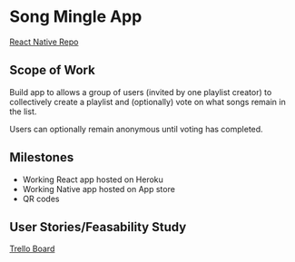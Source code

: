 # Song Mingle App
[React Native Repo](https://github.com/AnnaFinnerty/mingle-native)

## Scope of Work

Build app to allows a group of users (invited by one playlist creator) to collectively create a playlist and (optionally) vote on what songs remain in the list.

Users can optionally remain anonymous until voting has completed.

## Milestones

* Working React app hosted on Heroku
* Working Native app hosted on App store
* QR codes

## User Stories/Feasability Study
[Trello Board](https://trello.com/b/8fL8Ja7h/introvert-mingle)

